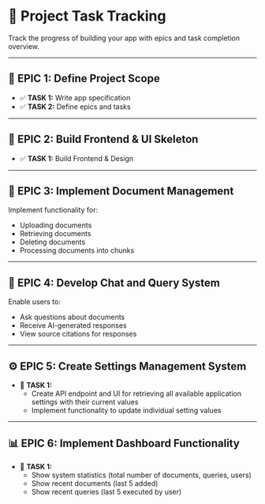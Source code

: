# 📌 Project Task Tracking

Track the progress of building your app with epics and task completion overview.

---

## 🚀 EPIC 1: Define Project Scope

- ✅ **TASK 1:** Write app specification  
- ✅ **TASK 2:** Define epics and tasks  

---

## 🎨 EPIC 2: Build Frontend & UI Skeleton

- ✅ **TASK 1:** Build Frontend & Design

---

## 📁 EPIC 3: Implement Document Management

Implement functionality for:
- Uploading documents  
- Retrieving documents  
- Deleting documents  
- Processing documents into chunks

---

## 💬 EPIC 4: Develop Chat and Query System

Enable users to:
- Ask questions about documents  
- Receive AI-generated responses  
- View source citations for responses

---

## ⚙️ EPIC 5: Create Settings Management System

- 🔄 **TASK 1:**  
  - Create API endpoint and UI for retrieving all available application settings with their current values  
  - Implement functionality to update individual setting values  

---

## 📊 EPIC 6: Implement Dashboard Functionality

- 🔄 **TASK 1:**  
  - Show system statistics (total number of documents, queries, users)  
  - Show recent documents (last 5 added)  
  - Show recent queries (last 5 executed by user)
